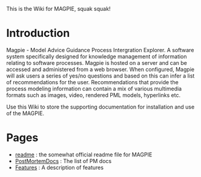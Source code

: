 This is the Wiki for MAGPIE, squak squak!

# Introduction #

Magpie - Model Advice Guidance Process Intergration Explorer.  A software system specifically designed for knowledge management of information relating to software processes. Magpie is hosted on a server and can be accessed and administered from a web browser. When configured, Magpie will ask users a series of yes/no questions and based on this can infer a list of recommendations for the user. Recommendations that provide the process modeling information can contain a mix of various multimedia formats such as images, video, rendered PML models, hyperlinks etc.



Use this Wiki to store the supporting documentation for installation and use of the MAGPIE.


# Pages #

  * [readme](readme.md) : the somewhat official readme file for MAGPIE
  * [PostMortemDocs](PostMortemDocs.md) : The list of PM docs
  * [Features](Features.md) : A description of features